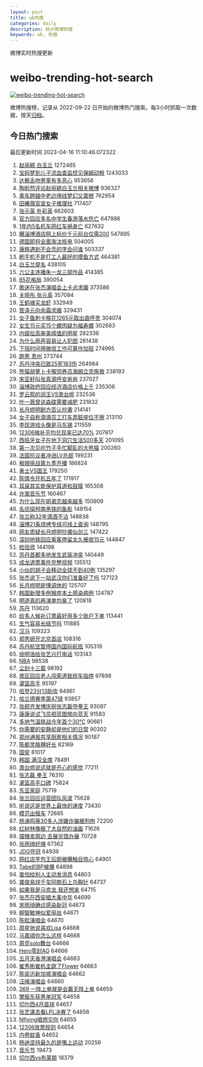 ```yaml
---
layout: post
title: wb热搜
categories: daily
description: 统计微博热搜
keywords: wb, 热搜
---
```


微博实时热搜更新

# weibo-trending-hot-search

[![weibo-trending-hot-search](https://github.com/ameizi/weibo-trending-hot-search/actions/workflows/ci.yml/badge.svg)](https://github.com/ameizi/weibo-trending-hot-search/actions/workflows/ci.yml)

微博热搜榜，记录从 2022-09-22 日开始的微博热门搜索。每3小时抓取一次数据，按天[归档](./archives)。

## 今日热门搜索

<!-- BEGIN --> 
最后更新时间 2023-04-16 11:10:46.072322 
1. [赵丽颖 白玉兰](https://s.weibo.com/weibo?q=%E8%B5%B5%E4%B8%BD%E9%A2%96%20%E7%99%BD%E7%8E%89%E5%85%B0&t=31&band_rank=1&Refer=top) 1272465
1. [宝妈梦到儿子流血查监控见保姆动粗](https://s.weibo.com/weibo?q=%23%E5%AE%9D%E5%A6%88%E6%A2%A6%E5%88%B0%E5%84%BF%E5%AD%90%E6%B5%81%E8%A1%80%E6%9F%A5%E7%9B%91%E6%8E%A7%E8%A7%81%E4%BF%9D%E5%A7%86%E5%8A%A8%E7%B2%97%23&t=31&band_rank=1&Refer=top) 1243033
1. [达赖舌吻男童有多恶心](https://s.weibo.com/weibo?q=%E8%BE%BE%E8%B5%96%E8%88%8C%E5%90%BB%E7%94%B7%E7%AB%A5%E6%9C%89%E5%A4%9A%E6%81%B6%E5%BF%83&t=31&band_rank=6&Refer=top) 953656
1. [陶昕然评论赵丽颖白玉兰相关微博](https://s.weibo.com/weibo?q=%23%E9%99%B6%E6%98%95%E7%84%B6%E8%AF%84%E8%AE%BA%E8%B5%B5%E4%B8%BD%E9%A2%96%E7%99%BD%E7%8E%89%E5%85%B0%E7%9B%B8%E5%85%B3%E5%BE%AE%E5%8D%9A%23&t=31&band_rank=2&Refer=top) 936327
1. [乘车跨越中老边境线梦幻又震撼](https://s.weibo.com/weibo?q=%23%E4%B9%98%E8%BD%A6%E8%B7%A8%E8%B6%8A%E4%B8%AD%E8%80%81%E8%BE%B9%E5%A2%83%E7%BA%BF%E6%A2%A6%E5%B9%BB%E5%8F%88%E9%9C%87%E6%92%BC%23&t=31&band_rank=3&Refer=top) 762954
1. [田曦薇官宣女子推理社](https://s.weibo.com/weibo?q=%23%E7%94%B0%E6%9B%A6%E8%96%87%E5%AE%98%E5%AE%A3%E5%A5%B3%E5%AD%90%E6%8E%A8%E7%90%86%E7%A4%BE%23&t=31&band_rank=4&Refer=top) 717407
1. [张元英 朴彩英](https://s.weibo.com/weibo?q=%E5%BC%A0%E5%85%83%E8%8B%B1%20%E6%9C%B4%E5%BD%A9%E8%8B%B1&t=31&band_rank=4&Refer=top) 662603
1. [官方回应多名中学生春游落水伤亡](https://s.weibo.com/weibo?q=%23%E5%AE%98%E6%96%B9%E5%9B%9E%E5%BA%94%E5%A4%9A%E5%90%8D%E4%B8%AD%E5%AD%A6%E7%94%9F%E6%98%A5%E6%B8%B8%E8%90%BD%E6%B0%B4%E4%BC%A4%E4%BA%A1%23&t=31&band_rank=5&Refer=top) 647986
1. [1年内5名机车网红车祸身亡](https://s.weibo.com/weibo?q=%231%E5%B9%B4%E5%86%855%E5%90%8D%E6%9C%BA%E8%BD%A6%E7%BD%91%E7%BA%A2%E8%BD%A6%E7%A5%B8%E8%BA%AB%E4%BA%A1%23&t=31&band_rank=5&Refer=top) 627632
1. [曝淄博酒店网上标价千元前台仅需200](https://s.weibo.com/weibo?q=%23%E6%9B%9D%E6%B7%84%E5%8D%9A%E9%85%92%E5%BA%97%E7%BD%91%E4%B8%8A%E6%A0%87%E4%BB%B7%E5%8D%83%E5%85%83%E5%89%8D%E5%8F%B0%E4%BB%85%E9%9C%80200%23&t=31&band_rank=1&Refer=top) 547895
1. [德国即将全面淘汰核电](https://s.weibo.com/weibo?q=%23%E5%BE%B7%E5%9B%BD%E5%8D%B3%E5%B0%86%E5%85%A8%E9%9D%A2%E6%B7%98%E6%B1%B0%E6%A0%B8%E7%94%B5%23&t=31&band_rank=7&Refer=top) 504005
1. [康辉遇到不会念的字会问谁](https://s.weibo.com/weibo?q=%23%E5%BA%B7%E8%BE%89%E9%81%87%E5%88%B0%E4%B8%8D%E4%BC%9A%E5%BF%B5%E7%9A%84%E5%AD%97%E4%BC%9A%E9%97%AE%E8%B0%81%23&t=31&band_rank=6&Refer=top) 503337
1. [刷手机不是打工人最好的摸鱼方式](https://s.weibo.com/weibo?q=%23%E5%88%B7%E6%89%8B%E6%9C%BA%E4%B8%8D%E6%98%AF%E6%89%93%E5%B7%A5%E4%BA%BA%E6%9C%80%E5%A5%BD%E7%9A%84%E6%91%B8%E9%B1%BC%E6%96%B9%E5%BC%8F%23&t=31&band_rank=7&Refer=top) 464381
1. [白玉兰提名](https://s.weibo.com/weibo?q=%E7%99%BD%E7%8E%89%E5%85%B0%E6%8F%90%E5%90%8D&t=31&band_rank=8&Refer=top) 438105
1. [六公主连播朱一龙三部作品](https://s.weibo.com/weibo?q=%23%E5%85%AD%E5%85%AC%E4%B8%BB%E8%BF%9E%E6%92%AD%E6%9C%B1%E4%B8%80%E9%BE%99%E4%B8%89%E9%83%A8%E4%BD%9C%E5%93%81%23&t=31&band_rank=9&Refer=top) 414385
1. [85花格局](https://s.weibo.com/weibo?q=85%E8%8A%B1%E6%A0%BC%E5%B1%80&t=31&band_rank=8&Refer=top) 390054
1. [歌迷在张杰演唱会上卡点求婚](https://s.weibo.com/weibo?q=%23%E6%AD%8C%E8%BF%B7%E5%9C%A8%E5%BC%A0%E6%9D%B0%E6%BC%94%E5%94%B1%E4%BC%9A%E4%B8%8A%E5%8D%A1%E7%82%B9%E6%B1%82%E5%A9%9A%23&t=31&band_rank=10&Refer=top) 373586
1. [关晓彤 张元英](https://s.weibo.com/weibo?q=%E5%85%B3%E6%99%93%E5%BD%A4%20%E5%BC%A0%E5%85%83%E8%8B%B1&t=31&band_rank=11&Refer=top) 357084
1. [王鹤棣买龙虾](https://s.weibo.com/weibo?q=%23%E7%8E%8B%E9%B9%A4%E6%A3%A3%E4%B9%B0%E9%BE%99%E8%99%BE%23&t=31&band_rank=12&Refer=top) 332949
1. [管泽元向余霜求婚](https://s.weibo.com/weibo?q=%23%E7%AE%A1%E6%B3%BD%E5%85%83%E5%90%91%E4%BD%99%E9%9C%9C%E6%B1%82%E5%A9%9A%23&t=31&band_rank=7&Refer=top) 329431
1. [女子鱼刺卡喉花1265元取出直呼贵](https://s.weibo.com/weibo?q=%23%E5%A5%B3%E5%AD%90%E9%B1%BC%E5%88%BA%E5%8D%A1%E5%96%89%E8%8A%B11265%E5%85%83%E5%8F%96%E5%87%BA%E7%9B%B4%E5%91%BC%E8%B4%B5%23&t=31&band_rank=10&Refer=top) 304074
1. [女生15元买15个螺肉疑为福寿螺](https://s.weibo.com/weibo?q=%23%E5%A5%B3%E7%94%9F15%E5%85%83%E4%B9%B015%E4%B8%AA%E8%9E%BA%E8%82%89%E7%96%91%E4%B8%BA%E7%A6%8F%E5%AF%BF%E8%9E%BA%23&t=31&band_rank=11&Refer=top) 302683
1. [内娱拉高审美阈值的明星](https://s.weibo.com/weibo?q=%23%E5%86%85%E5%A8%B1%E6%8B%89%E9%AB%98%E5%AE%A1%E7%BE%8E%E9%98%88%E5%80%BC%E7%9A%84%E6%98%8E%E6%98%9F%23&t=31&band_rank=14&Refer=top) 282336
1. [为什么雨声容易让人犯困](https://s.weibo.com/weibo?q=%23%E4%B8%BA%E4%BB%80%E4%B9%88%E9%9B%A8%E5%A3%B0%E5%AE%B9%E6%98%93%E8%AE%A9%E4%BA%BA%E7%8A%AF%E5%9B%B0%23&t=31&band_rank=12&Refer=top) 281438
1. [下班时间用微信工作可算作加班](https://s.weibo.com/weibo?q=%23%E4%B8%8B%E7%8F%AD%E6%97%B6%E9%97%B4%E7%94%A8%E5%BE%AE%E4%BF%A1%E5%B7%A5%E4%BD%9C%E5%8F%AF%E7%AE%97%E4%BD%9C%E5%8A%A0%E7%8F%AD%23&t=31&band_rank=15&Refer=top) 274995
1. [跑男 贵州](https://s.weibo.com/weibo?q=%E8%B7%91%E7%94%B7%20%E8%B4%B5%E5%B7%9E&t=31&band_rank=13&Refer=top) 273744
1. [苏丹冲突已致25死183伤](https://s.weibo.com/weibo?q=%23%E8%8B%8F%E4%B8%B9%E5%86%B2%E7%AA%81%E5%B7%B2%E8%87%B425%E6%AD%BB183%E4%BC%A4%23&t=31&band_rank=16&Refer=top) 264984
1. [熊猫胡萝卜卡喉饲养员海姆立克施救](https://s.weibo.com/weibo?q=%23%E7%86%8A%E7%8C%AB%E8%83%A1%E8%90%9D%E5%8D%9C%E5%8D%A1%E5%96%89%E9%A5%B2%E5%85%BB%E5%91%98%E6%B5%B7%E5%A7%86%E7%AB%8B%E5%85%8B%E6%96%BD%E6%95%91%23&t=31&band_rank=18&Refer=top) 238193
1. [宋亚轩叫张真源呼安爸爸](https://s.weibo.com/weibo?q=%23%E5%AE%8B%E4%BA%9A%E8%BD%A9%E5%8F%AB%E5%BC%A0%E7%9C%9F%E6%BA%90%E5%91%BC%E5%AE%89%E7%88%B8%E7%88%B8%23&t=31&band_rank=19&Refer=top) 237027
1. [淄博政府回应经济酒店价格上千](https://s.weibo.com/weibo?q=%23%E6%B7%84%E5%8D%9A%E6%94%BF%E5%BA%9C%E5%9B%9E%E5%BA%94%E7%BB%8F%E6%B5%8E%E9%85%92%E5%BA%97%E4%BB%B7%E6%A0%BC%E4%B8%8A%E5%8D%83%23&t=31&band_rank=14&Refer=top) 235306
1. [罗云熙的润玉VS澹台烬](https://s.weibo.com/weibo?q=%23%E7%BD%97%E4%BA%91%E7%86%99%E7%9A%84%E6%B6%A6%E7%8E%89VS%E6%BE%B9%E5%8F%B0%E7%83%AC%23&t=31&band_rank=21&Refer=top) 232536
1. [叶一茜曾说森碟需要减肥](https://s.weibo.com/weibo?q=%23%E5%8F%B6%E4%B8%80%E8%8C%9C%E6%9B%BE%E8%AF%B4%E6%A3%AE%E7%A2%9F%E9%9C%80%E8%A6%81%E5%87%8F%E8%82%A5%23&t=31&band_rank=11&Refer=top) 231832
1. [长月烬明剧方否认抄袭](https://s.weibo.com/weibo?q=%23%E9%95%BF%E6%9C%88%E7%83%AC%E6%98%8E%E5%89%A7%E6%96%B9%E5%90%A6%E8%AE%A4%E6%8A%84%E8%A2%AD%23&t=31&band_rank=16&Refer=top) 214141
1. [女子自称滴滴员工打车弄脏座位不擦](https://s.weibo.com/weibo?q=%23%E5%A5%B3%E5%AD%90%E8%87%AA%E7%A7%B0%E6%BB%B4%E6%BB%B4%E5%91%98%E5%B7%A5%E6%89%93%E8%BD%A6%E5%BC%84%E8%84%8F%E5%BA%A7%E4%BD%8D%E4%B8%8D%E6%93%A6%23&t=31&band_rank=17&Refer=top) 213110
1. [李现游戏头像是马东锡](https://s.weibo.com/weibo?q=%23%E6%9D%8E%E7%8E%B0%E6%B8%B8%E6%88%8F%E5%A4%B4%E5%83%8F%E6%98%AF%E9%A9%AC%E4%B8%9C%E9%94%A1%23&t=31&band_rank=18&Refer=top) 211559
1. [12306候补平均兑现率已达70%](https://s.weibo.com/weibo?q=%2312306%E5%80%99%E8%A1%A5%E5%B9%B3%E5%9D%87%E5%85%91%E7%8E%B0%E7%8E%87%E5%B7%B2%E8%BE%BE70%25%23&t=31&band_rank=19&Refer=top) 207817
1. [西班牙女子在地下洞穴生活500多天](https://s.weibo.com/weibo?q=%23%E8%A5%BF%E7%8F%AD%E7%89%99%E5%A5%B3%E5%AD%90%E5%9C%A8%E5%9C%B0%E4%B8%8B%E6%B4%9E%E7%A9%B4%E7%94%9F%E6%B4%BB500%E5%A4%9A%E5%A4%A9%23&t=31&band_rank=20&Refer=top) 201095
1. [第一次见吃竹子手忙脚乱的大熊猫](https://s.weibo.com/weibo?q=%23%E7%AC%AC%E4%B8%80%E6%AC%A1%E8%A7%81%E5%90%83%E7%AB%B9%E5%AD%90%E6%89%8B%E5%BF%99%E8%84%9A%E4%B9%B1%E7%9A%84%E5%A4%A7%E7%86%8A%E7%8C%AB%23&t=31&band_rank=21&Refer=top) 200260
1. [法国抗议者冲进LV总部](https://s.weibo.com/weibo?q=%23%E6%B3%95%E5%9B%BD%E6%8A%97%E8%AE%AE%E8%80%85%E5%86%B2%E8%BF%9BLV%E6%80%BB%E9%83%A8%23&t=31&band_rank=22&Refer=top) 199231
1. [极限挑战第九季开播](https://s.weibo.com/weibo?q=%23%E6%9E%81%E9%99%90%E6%8C%91%E6%88%98%E7%AC%AC%E4%B9%9D%E5%AD%A3%E5%BC%80%E6%92%AD%23&t=31&band_rank=23&Refer=top) 186824
1. [勇士VS国王](https://s.weibo.com/weibo?q=%23%E5%8B%87%E5%A3%ABVS%E5%9B%BD%E7%8E%8B%23&t=31&band_rank=25&Refer=top) 179250
1. [陈情令开机五年了](https://s.weibo.com/weibo?q=%23%E9%99%88%E6%83%85%E4%BB%A4%E5%BC%80%E6%9C%BA%E4%BA%94%E5%B9%B4%E4%BA%86%23&t=31&band_rank=23&Refer=top) 171917
1. [耳屎其实能保护耳道和鼓膜](https://s.weibo.com/weibo?q=%23%E8%80%B3%E5%B1%8E%E5%85%B6%E5%AE%9E%E8%83%BD%E4%BF%9D%E6%8A%A4%E8%80%B3%E9%81%93%E5%92%8C%E9%BC%93%E8%86%9C%23&t=31&band_rank=28&Refer=top) 165308
1. [许嵩音乐节](https://s.weibo.com/weibo?q=%E8%AE%B8%E5%B5%A9%E9%9F%B3%E4%B9%90%E8%8A%82&t=31&band_rank=2&Refer=top) 160467
1. [为什么现在姐弟恋越来越多](https://s.weibo.com/weibo?q=%23%E4%B8%BA%E4%BB%80%E4%B9%88%E7%8E%B0%E5%9C%A8%E5%A7%90%E5%BC%9F%E6%81%8B%E8%B6%8A%E6%9D%A5%E8%B6%8A%E5%A4%9A%23&t=31&band_rank=22&Refer=top) 150909
1. [名侦探柯南黑铁的鱼影](https://s.weibo.com/weibo?q=%23%E5%90%8D%E4%BE%A6%E6%8E%A2%E6%9F%AF%E5%8D%97%E9%BB%91%E9%93%81%E7%9A%84%E9%B1%BC%E5%BD%B1%23&t=31&band_rank=25&Refer=top) 149154
1. [张兰称32年滴酒不沾](https://s.weibo.com/weibo?q=%23%E5%BC%A0%E5%85%B0%E7%A7%B032%E5%B9%B4%E6%BB%B4%E9%85%92%E4%B8%8D%E6%B2%BE%23&t=31&band_rank=26&Refer=top) 148838
1. [淄博21条烧烤专线可线上查询](https://s.weibo.com/weibo?q=%23%E6%B7%84%E5%8D%9A21%E6%9D%A1%E7%83%A7%E7%83%A4%E4%B8%93%E7%BA%BF%E5%8F%AF%E7%BA%BF%E4%B8%8A%E6%9F%A5%E8%AF%A2%23&t=31&band_rank=29&Refer=top) 148795
1. [网友质疑长月烬明抄袭仙剑三](https://s.weibo.com/weibo?q=%23%E7%BD%91%E5%8F%8B%E8%B4%A8%E7%96%91%E9%95%BF%E6%9C%88%E7%83%AC%E6%98%8E%E6%8A%84%E8%A2%AD%E4%BB%99%E5%89%91%E4%B8%89%23&t=31&band_rank=4&Refer=top) 147422
1. [深圳地铁回应乘客停留太久被收15元](https://s.weibo.com/weibo?q=%23%E6%B7%B1%E5%9C%B3%E5%9C%B0%E9%93%81%E5%9B%9E%E5%BA%94%E4%B9%98%E5%AE%A2%E5%81%9C%E7%95%99%E5%A4%AA%E4%B9%85%E8%A2%AB%E6%94%B615%E5%85%83%23&t=31&band_rank=31&Refer=top) 144847
1. [检验师](https://s.weibo.com/weibo?q=%E6%A3%80%E9%AA%8C%E5%B8%88&t=31&band_rank=17&Refer=top) 144198
1. [苏丹首都多地发生武装冲突](https://s.weibo.com/weibo?q=%23%E8%8B%8F%E4%B8%B9%E9%A6%96%E9%83%BD%E5%A4%9A%E5%9C%B0%E5%8F%91%E7%94%9F%E6%AD%A6%E8%A3%85%E5%86%B2%E7%AA%81%23&t=31&band_rank=35&Refer=top) 140449
1. [成龙退票事件完整视频](https://s.weibo.com/weibo?q=%23%E6%88%90%E9%BE%99%E9%80%80%E7%A5%A8%E4%BA%8B%E4%BB%B6%E5%AE%8C%E6%95%B4%E8%A7%86%E9%A2%91%23&t=31&band_rank=5&Refer=top) 135512
1. [小伙的胡子会移动全球不到40例](https://s.weibo.com/weibo?q=%23%E5%B0%8F%E4%BC%99%E7%9A%84%E8%83%A1%E5%AD%90%E4%BC%9A%E7%A7%BB%E5%8A%A8%E5%85%A8%E7%90%83%E4%B8%8D%E5%88%B040%E4%BE%8B%23&t=31&band_rank=32&Refer=top) 135297
1. [张杰说下一站武汉你们准备好了吗](https://s.weibo.com/weibo?q=%23%E5%BC%A0%E6%9D%B0%E8%AF%B4%E4%B8%8B%E4%B8%80%E7%AB%99%E6%AD%A6%E6%B1%89%E4%BD%A0%E4%BB%AC%E5%87%86%E5%A4%87%E5%A5%BD%E4%BA%86%E5%90%97%23&t=31&band_rank=29&Refer=top) 127123
1. [长月烬明是懂调休的](https://s.weibo.com/weibo?q=%23%E9%95%BF%E6%9C%88%E7%83%AC%E6%98%8E%E6%98%AF%E6%87%82%E8%B0%83%E4%BC%91%E7%9A%84%23&t=31&band_rank=33&Refer=top) 125707
1. [韩国新增多例猴痘本土感染病例](https://s.weibo.com/weibo?q=%23%E9%9F%A9%E5%9B%BD%E6%96%B0%E5%A2%9E%E5%A4%9A%E4%BE%8B%E7%8C%B4%E7%97%98%E6%9C%AC%E5%9C%9F%E6%84%9F%E6%9F%93%E7%97%85%E4%BE%8B%23&t=31&band_rank=34&Refer=top) 124787
1. [明道真的再演单均昊了](https://s.weibo.com/weibo?q=%23%E6%98%8E%E9%81%93%E7%9C%9F%E7%9A%84%E5%86%8D%E6%BC%94%E5%8D%95%E5%9D%87%E6%98%8A%E4%BA%86%23&t=31&band_rank=26&Refer=top) 120818
1. [苏丹](https://s.weibo.com/weibo?q=%23%E8%8B%8F%E4%B8%B9%23&t=31&band_rank=31&Refer=top) 113620
1. [给多人候补订票最好用多个账户下单](https://s.weibo.com/weibo?q=%23%E7%BB%99%E5%A4%9A%E4%BA%BA%E5%80%99%E8%A1%A5%E8%AE%A2%E7%A5%A8%E6%9C%80%E5%A5%BD%E7%94%A8%E5%A4%9A%E4%B8%AA%E8%B4%A6%E6%88%B7%E4%B8%8B%E5%8D%95%23&t=31&band_rank=32&Refer=top) 113441
1. [生气容易长结节吗](https://s.weibo.com/weibo?q=%23%E7%94%9F%E6%B0%94%E5%AE%B9%E6%98%93%E9%95%BF%E7%BB%93%E8%8A%82%E5%90%97%23&t=31&band_rank=25&Refer=top) 111885
1. [汉马](https://s.weibo.com/weibo?q=%E6%B1%89%E9%A9%AC&t=31&band_rank=36&Refer=top) 109323
1. [郑秀妍开北京首店](https://s.weibo.com/weibo?q=%23%E9%83%91%E7%A7%80%E5%A6%8D%E5%BC%80%E5%8C%97%E4%BA%AC%E9%A6%96%E5%BA%97%23&t=31&band_rank=8&Refer=top) 108316
1. [苏丹航空暂停国内国际航班](https://s.weibo.com/weibo?q=%23%E8%8B%8F%E4%B8%B9%E8%88%AA%E7%A9%BA%E6%9A%82%E5%81%9C%E5%9B%BD%E5%86%85%E5%9B%BD%E9%99%85%E8%88%AA%E7%8F%AD%23&t=31&band_rank=37&Refer=top) 105319
1. [徐明浩给张艺兴打电话](https://s.weibo.com/weibo?q=%23%E5%BE%90%E6%98%8E%E6%B5%A9%E7%BB%99%E5%BC%A0%E8%89%BA%E5%85%B4%E6%89%93%E7%94%B5%E8%AF%9D%23&t=31&band_rank=9&Refer=top) 103143
1. [NBA](https://s.weibo.com/weibo?q=NBA&t=31&band_rank=35&Refer=top) 98538
1. [尘封十三载](https://s.weibo.com/weibo?q=%E5%B0%98%E5%B0%81%E5%8D%81%E4%B8%89%E8%BD%BD&t=31&band_rank=36&Refer=top) 98192
1. [景区回应老人闯索道致缆车临停](https://s.weibo.com/weibo?q=%23%E6%99%AF%E5%8C%BA%E5%9B%9E%E5%BA%94%E8%80%81%E4%BA%BA%E9%97%AF%E7%B4%A2%E9%81%93%E8%87%B4%E7%BC%86%E8%BD%A6%E4%B8%B4%E5%81%9C%23&t=31&band_rank=38&Refer=top) 97898
1. [灌篮高手](https://s.weibo.com/weibo?q=%E7%81%8C%E7%AF%AE%E9%AB%98%E6%89%8B&t=31&band_rank=40&Refer=top) 95197
1. [哈登23分13助攻](https://s.weibo.com/weibo?q=%23%E5%93%88%E7%99%BB23%E5%88%8613%E5%8A%A9%E6%94%BB%23&t=31&band_rank=40&Refer=top) 94961
1. [哈兰德赛季第47球](https://s.weibo.com/weibo?q=%23%E5%93%88%E5%85%B0%E5%BE%B7%E8%B5%9B%E5%AD%A3%E7%AC%AC47%E7%90%83%23&t=31&band_rank=41&Refer=top) 93857
1. [张颜齐发博庆祝张志磊夺拳王](https://s.weibo.com/weibo?q=%23%E5%BC%A0%E9%A2%9C%E9%BD%90%E5%8F%91%E5%8D%9A%E5%BA%86%E7%A5%9D%E5%BC%A0%E5%BF%97%E7%A3%8A%E5%A4%BA%E6%8B%B3%E7%8E%8B%23&t=31&band_rank=41&Refer=top) 93097
1. [康康说试飞员把蓝图带向蓝天](https://s.weibo.com/weibo?q=%23%E5%BA%B7%E5%BA%B7%E8%AF%B4%E8%AF%95%E9%A3%9E%E5%91%98%E6%8A%8A%E8%93%9D%E5%9B%BE%E5%B8%A6%E5%90%91%E8%93%9D%E5%A4%A9%23&t=31&band_rank=43&Refer=top) 91583
1. [多地气温挑战今年首个30℃](https://s.weibo.com/weibo?q=%23%E5%A4%9A%E5%9C%B0%E6%B0%94%E6%B8%A9%E6%8C%91%E6%88%98%E4%BB%8A%E5%B9%B4%E9%A6%96%E4%B8%AA30%E2%84%83%23&t=31&band_rank=42&Refer=top) 90661
1. [你需要的安静却是他们的日常](https://s.weibo.com/weibo?q=%23%E4%BD%A0%E9%9C%80%E8%A6%81%E7%9A%84%E5%AE%89%E9%9D%99%E5%8D%B4%E6%98%AF%E4%BB%96%E4%BB%AC%E7%9A%84%E6%97%A5%E5%B8%B8%23&t=31&band_rank=43&Refer=top) 90302
1. [郑州通报共享厨房相关情况](https://s.weibo.com/weibo?q=%23%E9%83%91%E5%B7%9E%E9%80%9A%E6%8A%A5%E5%85%B1%E4%BA%AB%E5%8E%A8%E6%88%BF%E7%9B%B8%E5%85%B3%E6%83%85%E5%86%B5%23&t=31&band_rank=30&Refer=top) 90187
1. [陈都灵胳膊好长](https://s.weibo.com/weibo?q=%23%E9%99%88%E9%83%BD%E7%81%B5%E8%83%B3%E8%86%8A%E5%A5%BD%E9%95%BF%23&t=31&band_rank=23&Refer=top) 82169
1. [国安](https://s.weibo.com/weibo?q=%E5%9B%BD%E5%AE%89&t=31&band_rank=46&Refer=top) 81017
1. [韩国 满汉全席](https://s.weibo.com/weibo?q=%E9%9F%A9%E5%9B%BD%20%E6%BB%A1%E6%B1%89%E5%85%A8%E5%B8%AD&t=31&band_rank=10&Refer=top) 78491
1. [澹台烬说这就是开心的感觉](https://s.weibo.com/weibo?q=%23%E6%BE%B9%E5%8F%B0%E7%83%AC%E8%AF%B4%E8%BF%99%E5%B0%B1%E6%98%AF%E5%BC%80%E5%BF%83%E7%9A%84%E6%84%9F%E8%A7%89%23&t=31&band_rank=48&Refer=top) 77211
1. [张志磊 拳王](https://s.weibo.com/weibo?q=%E5%BC%A0%E5%BF%97%E7%A3%8A%20%E6%8B%B3%E7%8E%8B&t=31&band_rank=47&Refer=top) 76310
1. [灌篮高手口碑](https://s.weibo.com/weibo?q=%23%E7%81%8C%E7%AF%AE%E9%AB%98%E6%89%8B%E5%8F%A3%E7%A2%91%23&t=31&band_rank=15&Refer=top) 75824
1. [东亚家庭](https://s.weibo.com/weibo?q=%E4%B8%9C%E4%BA%9A%E5%AE%B6%E5%BA%AD&t=31&band_rank=12&Refer=top) 75719
1. [张兰回应运营团队风波](https://s.weibo.com/weibo?q=%23%E5%BC%A0%E5%85%B0%E5%9B%9E%E5%BA%94%E8%BF%90%E8%90%A5%E5%9B%A2%E9%98%9F%E9%A3%8E%E6%B3%A2%23&t=31&band_rank=49&Refer=top) 75628
1. [听说这是世界上最快的速度](https://s.weibo.com/weibo?q=%23%E5%90%AC%E8%AF%B4%E8%BF%99%E6%98%AF%E4%B8%96%E7%95%8C%E4%B8%8A%E6%9C%80%E5%BF%AB%E7%9A%84%E9%80%9F%E5%BA%A6%23&t=31&band_rank=31&Refer=top) 73430
1. [模范出租车](https://s.weibo.com/weibo?q=%E6%A8%A1%E8%8C%83%E5%87%BA%E7%A7%9F%E8%BD%A6&t=31&band_rank=13&Refer=top) 72685
1. [杨涛鸣等30多人涉嫌诈骗被刑拘](https://s.weibo.com/weibo?q=%23%E6%9D%A8%E6%B6%9B%E9%B8%A3%E7%AD%8930%E5%A4%9A%E4%BA%BA%E6%B6%89%E5%AB%8C%E8%AF%88%E9%AA%97%E8%A2%AB%E5%88%91%E6%8B%98%23&t=31&band_rank=50&Refer=top) 72200
1. [红树林像极了大自然的油画](https://s.weibo.com/weibo?q=%23%E7%BA%A2%E6%A0%91%E6%9E%97%E5%83%8F%E6%9E%81%E4%BA%86%E5%A4%A7%E8%87%AA%E7%84%B6%E7%9A%84%E6%B2%B9%E7%94%BB%23&t=31&band_rank=50&Refer=top) 71626
1. [摆摊卖周边 去展览馆办展](https://s.weibo.com/weibo?q=%E6%91%86%E6%91%8A%E5%8D%96%E5%91%A8%E8%BE%B9%20%E5%8E%BB%E5%B1%95%E8%A7%88%E9%A6%86%E5%8A%9E%E5%B1%95&t=31&band_rank=14&Refer=top) 70728
1. [张雨绮好辣](https://s.weibo.com/weibo?q=%E5%BC%A0%E9%9B%A8%E7%BB%AE%E5%A5%BD%E8%BE%A3&t=31&band_rank=16&Refer=top) 67362
1. [JDG夺冠](https://s.weibo.com/weibo?q=JDG%E5%A4%BA%E5%86%A0&t=31&band_rank=18&Refer=top) 64939
1. [网红店芋包王后厨被曝触目惊心](https://s.weibo.com/weibo?q=%23%E7%BD%91%E7%BA%A2%E5%BA%97%E8%8A%8B%E5%8C%85%E7%8E%8B%E5%90%8E%E5%8E%A8%E8%A2%AB%E6%9B%9D%E8%A7%A6%E7%9B%AE%E6%83%8A%E5%BF%83%23&t=31&band_rank=19&Refer=top) 64901
1. [Tabe的BP被爆](https://s.weibo.com/weibo?q=Tabe%E7%9A%84BP%E8%A2%AB%E7%88%86&t=31&band_rank=20&Refer=top) 64898
1. [害怕给别人主动发消息](https://s.weibo.com/weibo?q=%23%E5%AE%B3%E6%80%95%E7%BB%99%E5%88%AB%E4%BA%BA%E4%B8%BB%E5%8A%A8%E5%8F%91%E6%B6%88%E6%81%AF%23&t=31&band_rank=24&Refer=top) 64803
1. [龚俊易烊千玺同款石上鸟胸针](https://s.weibo.com/weibo?q=%23%E9%BE%9A%E4%BF%8A%E6%98%93%E7%83%8A%E5%8D%83%E7%8E%BA%E5%90%8C%E6%AC%BE%E7%9F%B3%E4%B8%8A%E9%B8%9F%E8%83%B8%E9%92%88%23&t=31&band_rank=27&Refer=top) 64737
1. [如果我是马克龙 我还想来](https://s.weibo.com/weibo?q=%E5%A6%82%E6%9E%9C%E6%88%91%E6%98%AF%E9%A9%AC%E5%85%8B%E9%BE%99%20%E6%88%91%E8%BF%98%E6%83%B3%E6%9D%A5&t=31&band_rank=28&Refer=top) 64715
1. [张杰在西安唱大美中华](https://s.weibo.com/weibo?q=%23%E5%BC%A0%E6%9D%B0%E5%9C%A8%E8%A5%BF%E5%AE%89%E5%94%B1%E5%A4%A7%E7%BE%8E%E4%B8%AD%E5%8D%8E%23&t=31&band_rank=29&Refer=top) 64699
1. [宋雨琦确诊感染新冠](https://s.weibo.com/weibo?q=%23%E5%AE%8B%E9%9B%A8%E7%90%A6%E7%A1%AE%E8%AF%8A%E6%84%9F%E6%9F%93%E6%96%B0%E5%86%A0%23&t=31&band_rank=32&Refer=top) 64673
1. [柳智敏神似爱丽丝](https://s.weibo.com/weibo?q=%23%E6%9F%B3%E6%99%BA%E6%95%8F%E7%A5%9E%E4%BC%BC%E7%88%B1%E4%B8%BD%E4%B8%9D%23&t=31&band_rank=33&Refer=top) 64671
1. [陈粒演唱会](https://s.weibo.com/weibo?q=%E9%99%88%E7%B2%92%E6%BC%94%E5%94%B1%E4%BC%9A&t=31&band_rank=34&Refer=top) 64670
1. [周星驰说喜欢Lisa](https://s.weibo.com/weibo?q=%23%E5%91%A8%E6%98%9F%E9%A9%B0%E8%AF%B4%E5%96%9C%E6%AC%A2Lisa%23&t=31&band_rank=36&Refer=top) 64668
1. [马嘉祺你怎么这样](https://s.weibo.com/weibo?q=%E9%A9%AC%E5%98%89%E7%A5%BA%E4%BD%A0%E6%80%8E%E4%B9%88%E8%BF%99%E6%A0%B7&t=31&band_rank=37&Refer=top) 64668
1. [周觅solo舞台](https://s.weibo.com/weibo?q=%E5%91%A8%E8%A7%85solo%E8%88%9E%E5%8F%B0&t=31&band_rank=38&Refer=top) 64666
1. [Hero零封AG](https://s.weibo.com/weibo?q=%23Hero%E9%9B%B6%E5%B0%81AG%23&t=31&band_rank=39&Refer=top) 64666
1. [五月天香港演唱会](https://s.weibo.com/weibo?q=%E4%BA%94%E6%9C%88%E5%A4%A9%E9%A6%99%E6%B8%AF%E6%BC%94%E5%94%B1%E4%BC%9A&t=31&band_rank=40&Refer=top) 64663
1. [崔秀彬崔杋圭跳了Flower](https://s.weibo.com/weibo?q=%23%E5%B4%94%E7%A7%80%E5%BD%AC%E5%B4%94%E6%9D%8B%E5%9C%AD%E8%B7%B3%E4%BA%86Flower%23&t=31&band_rank=41&Refer=top) 64663
1. [陈奕迅新加坡演唱会](https://s.weibo.com/weibo?q=%E9%99%88%E5%A5%95%E8%BF%85%E6%96%B0%E5%8A%A0%E5%9D%A1%E6%BC%94%E5%94%B1%E4%BC%9A&t=31&band_rank=42&Refer=top) 64662
1. [汪峰演唱会](https://s.weibo.com/weibo?q=%E6%B1%AA%E5%B3%B0%E6%BC%94%E5%94%B1%E4%BC%9A&t=31&band_rank=43&Refer=top) 64660
1. [369 一阵上单就是会赢无阵上单](https://s.weibo.com/weibo?q=369%20%E4%B8%80%E9%98%B5%E4%B8%8A%E5%8D%95%E5%B0%B1%E6%98%AF%E4%BC%9A%E8%B5%A2%E6%97%A0%E9%98%B5%E4%B8%8A%E5%8D%95&t=31&band_rank=44&Refer=top) 64659
1. [樊振东获男单冠军](https://s.weibo.com/weibo?q=%23%E6%A8%8A%E6%8C%AF%E4%B8%9C%E8%8E%B7%E7%94%B7%E5%8D%95%E5%86%A0%E5%86%9B%23&t=31&band_rank=45&Refer=top) 64658
1. [切尔西4月首球](https://s.weibo.com/weibo?q=%23%E5%88%87%E5%B0%94%E8%A5%BF4%E6%9C%88%E9%A6%96%E7%90%83%23&t=31&band_rank=46&Refer=top) 64657
1. [张艺谋去看LPL决赛了](https://s.weibo.com/weibo?q=%23%E5%BC%A0%E8%89%BA%E8%B0%8B%E5%8E%BB%E7%9C%8BLPL%E5%86%B3%E8%B5%9B%E4%BA%86%23&t=31&band_rank=47&Refer=top) 64656
1. [Nflying唱想见你](https://s.weibo.com/weibo?q=%23Nflying%E5%94%B1%E6%83%B3%E8%A7%81%E4%BD%A0%23&t=31&band_rank=48&Refer=top) 64655
1. [12306放票规则](https://s.weibo.com/weibo?q=%2312306%E6%94%BE%E7%A5%A8%E8%A7%84%E5%88%99%23&t=31&band_rank=49&Refer=top) 64654
1. [内卷蚊香](https://s.weibo.com/weibo?q=%E5%86%85%E5%8D%B7%E8%9A%8A%E9%A6%99&t=31&band_rank=50&Refer=top) 64652
1. [杨迪坚持最久的是嘴上运动](https://s.weibo.com/weibo?q=%23%E6%9D%A8%E8%BF%AA%E5%9D%9A%E6%8C%81%E6%9C%80%E4%B9%85%E7%9A%84%E6%98%AF%E5%98%B4%E4%B8%8A%E8%BF%90%E5%8A%A8%23&t=31&band_rank=15&Refer=top) 20256
1. [音乐节](https://s.weibo.com/weibo?q=%E9%9F%B3%E4%B9%90%E8%8A%82&t=31&band_rank=17&Refer=top) 19473
1. [切尔西vs布莱顿](https://s.weibo.com/weibo?q=%23%E5%88%87%E5%B0%94%E8%A5%BFvs%E5%B8%83%E8%8E%B1%E9%A1%BF%23&t=31&band_rank=38&Refer=top) 18379
<!-- END -->
